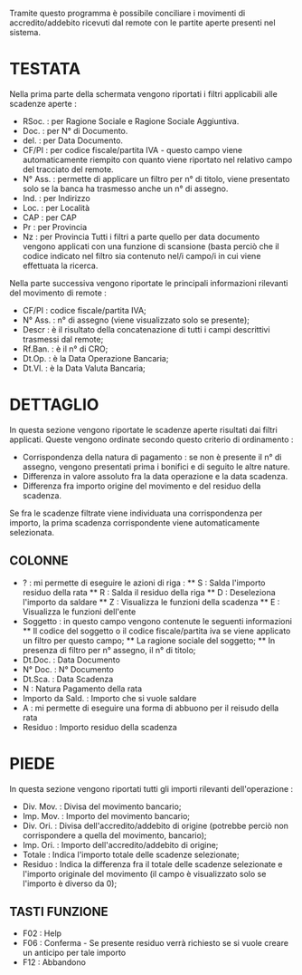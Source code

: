 
Tramite questo programma è possibile conciliare i movimenti di accredito/addebito ricevuti dal
remote con le partite aperte presenti nel sistema.

# TESTATA

Nella prima parte della schermata vengono riportati i filtri applicabili alle scadenze aperte : 

* RSoc. :  per Ragione Sociale e Ragione Sociale Aggiuntiva.
* Doc. :  per N° di Documento.
* del. :  per Data Documento.
* CF/PI :  per codice fiscale/partita IVA - questo campo viene automaticamente riempito con quanto
viene riportato nel relativo campo del tracciato del remote.
* N° Ass. :  permette di applicare un filtro per n° di titolo, viene presentato solo se la banca ha trasmesso anche un n° di assegno.
* Ind. :  per Indirizzo
* Loc. :  per Località
* CAP  :  per CAP
* Pr   :  per Provincia
* Nz   :  per Provincia
Tutti i filtri a parte quello per data documento vengono applicati con una funzione di scansione
(basta perciò che il codice indicato nel filtro sia contenuto nel/i campo/i in cui viene effettuata la ricerca.

Nella parte successiva vengono riportate le principali informazioni rilevanti del movimento di
remote : 
* CF/PI :  codice fiscale/partita IVA;
* N° Ass. :  n° di assegno (viene visualizzato solo se presente);
* Descr :  è il risultato della concatenazione di tutti i campi descrittivi trasmessi dal remote;
* Rf.Ban. :  è il n° di CRO;
* Dt.Op.  :  è la Data Operazione Bancaria;
* Dt.Vl.  :  è la Data Valuta Bancaria;

# DETTAGLIO

In questa sezione vengono riportate le scadenze aperte risultati dai filtri applicati. Queste
vengono ordinate secondo questo criterio di ordinamento : 
* Corrispondenza della natura di pagamento :  se non è presente il n° di assegno, vengono presentati
prima i bonifici e di seguito le altre nature.
* Differenza in valore assoluto fra la data operazione e la data scadenza.
* Differenza fra importo origine del movimento e del residuo della scadenza.

Se fra le scadenze filtrate viene individuata una corrispondenza per importo, la prima scadenza
corrispondente viene automaticamente selezionata.

## COLONNE

* ?  :  mi permette di eseguire le azioni di riga : 
** S  :  Salda l'importo residuo della rata
** R  :  Salda il residuo della riga
** D  :  Deseleziona l'importo da saldare
** Z  :  Visualizza le funzioni della scadenza
** E  :  Visualizza le funzioni dell'ente
* Soggetto :  in questo campo vengono contenute le seguenti informazioni
** Il codice del soggetto o il codice fiscale/partita iva se viene applicato un filtro per questo
campo;
** La ragione sociale del soggetto;
** In presenza di filtro per n° assegno, il n° di titolo;
* Dt.Doc.  :  Data Documento
* N° Doc.  :  N° Documento
* Dt.Sca.  :  Data Scadenza
* N  :  Natura Pagamento della rata
* Importo da Sald. :  Importo che si vuole saldare
* A :  mi permette di eseguire una forma di abbuono per il reisudo della rata
* Residuo  :  Importo residuo della scadenza


# PIEDE

In questa sezione vengono riportati tutti gli importi rilevanti dell'operazione : 
* Div. Mov. :  Divisa del movimento bancario;
* Imp. Mov. :  Importo del movimento bancario;
* Div. Ori. :  Divisa dell'accredito/addebito di origine (potrebbe perciò non corrispondere a quella
del movimento,
bancario);
* Imp. Ori. :  Importo dell'accredito/addebito di origine;
* Totale    :  Indica l'importo totale delle scadenze selezionate;
* Residuo   :  Indica la differenza fra il totale delle scadenze selezionate e l'importo originale del
movimento (il campo è visualizzato solo se l'importo è diverso da 0);

## TASTI FUNZIONE

* F02 :  Help
* F06 :  Conferma - Se presente residuo verrà richiesto se si vuole creare un anticipo per tale importo
* F12 :  Abbandono

